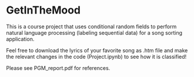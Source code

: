# GetInTheMood
This is a course project that uses conditional random fields to perform natural language processing (labeling sequential data) for a song sorting application.

Feel free to download the lyrics of your favorite song as .htm file and make the relevant changes in the code (Project.ipynb) to see how it is classified!

Please see PGM_report.pdf for references. 
